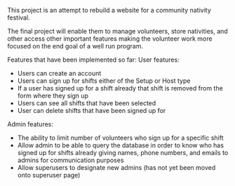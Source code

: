 This project is an attempt to rebuild a website for a community nativity festival.

The final project will enable them to manage volunteers, store nativities, and other access other important features making the volunteer work more focused on the end goal of a well run program.

Features that have been implemented so far:
User features:
- Users can create an account
- Users can sign up for shifts either of the Setup or Host type
- If a user has signed up for a shift already that shift is removed from the form where they sign up
- Users can see all shifts that have been selected
- User can delete shifts that have been signed up for

Admin features:
- The ability to limit number of volunteers who sign up for a specific shift
- Allow admin to be able to query the database in order to know who has signed up for shifts already
giving names, phone numbers, and emails to admins for communication purposes
- Allow superusers to designate new admins (has not yet been moved onto superuser page)